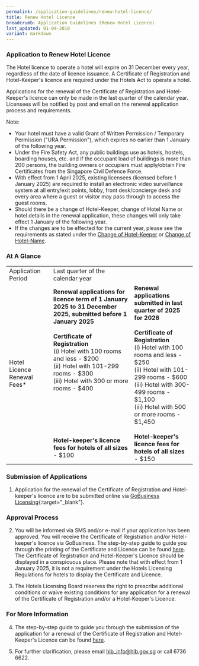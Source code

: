 ```yaml
---
permalink: /application-guidelines/renew-hotel-licence/
title: Renew Hotel Licence
breadcrumb: Application Guidelines (Renew Hotel Licence)
last_updated: 01-04-2018
variant: markdown
---
```

### **Application to Renew Hotel Licence**

The Hotel licence to operate a hotel will expire on 31 December every year, regardless of the date of licence issuance. A Certificate of Registration and Hotel-Keeper's licence are required under the Hotels Act to operate a hotel.

Applications for the renewal of the Certificate of Registration and Hotel-Keeper's licence can only be made in the last quarter of the calendar year. Licensees will be notified by post and email on the renewal application process and requirements.

Note:
* Your hotel must have a valid Grant of Written Permission / Temporary Permission ("URA Permission"), which expires no earlier than 1 January of the following year.
* Under the Fire Safety Act, any public buildings use as hotels, hostels, boarding houses, etc. and if the occupant load of buildings is more than 200 persons, the building owners or occupiers must apply/obtain Fire Certificates from the Singapore Civil Defence Force.
* With effect from 1 April 2025, existing licensees (licensed before 1 January 2025) are required to install an electronic video surveillance system at all entry/exit points, lobby, front desk/concierge desk and every area where a guest or visitor may pass through to access the guest rooms.
* Should there be a change of Hotel-Keeper, change of Hotel Name or hotel details in the renewal application, these changes will only take effect 1 January of the following year.
* If the changes are to be effected for the current year, please see the requirements as stated under the [Change of Hotel-Keeper](https://isomerpages-hlb.netlify.com/application-guidelines/change-of-hotel-keeper/) or [Change of Hotel-Name](https://isomerpages-hlb.netlify.com/application-guidelines/change-of-hotel-name/).

### **At A Glance**

<table class="table-v">
  <tbody><tr>
    <td>Application Period</td>
    <td>Last quarter of the calendar year</td> 
  </tr>
    <tr><td>Hotel Licence Renewal Fees*</td>
    <td><b>Renewal applications for licence term of 1 January 2025 to 31 December 2025, submitted before 1 January 2025</b> <br><br><b>Certificate of Registration</b> <br>(i)    Hotel with 100 rooms and less - $200 <br>(ii)   Hotel with 101-299 rooms - $300 <br> (iii)  Hotel with 300 or more rooms - $400 <br><br><br><br><br><br><br> <b>Hotel-keeper's licence fees for hotels of all sizes</b> - $100<br></td>
			<td><b>Renewal applications submitted in last quarter of 2025 for 2026</b> <br><br><b>Certificate of Registration</b> <br>(i)    Hotel with 100 rooms and less - $250 <br>(ii)   Hotel with 101-299 rooms - $600 <br>(iii)  Hotel with 300-499 rooms - $1,100 <br> (iii)  Hotel with 500 or more rooms - $1,450 <br><br> <b>Hotel-keeper's licence fees for hotels of all sizes</b> - $150<br></td>
</tr></tbody></table>

### **Submission of Applications**

1. Application for the renewal of the Certificate of Registration and Hotel-keeper's licence are to be submitted online via [GoBusiness Licensing](https://www.gobusiness.gov.sg/licences){:target="_blank"}.

### **Approval Process**

2. You will be informed via SMS and/or e-mail if your application has been approved. You will receive the Certificate of Registration and/or Hotel-keeper's licence via GoBusiness. The step-by-step guide to guide you through the printing of the Certificate and Licence can be found [here](/files/resources/guides/guide-printing-certificate-licence.pdf). The Certificate of Registration and Hotel-Keeper's Licence should be displayed in a conspicuous place. Please note that with effect from 1 January 2025, it is not a requirement under the Hotels Licensing Regulations for hotels to display the Certificate and Licence.

3. The Hotels Licensing Board reserves the right to prescribe additional conditions or waive existing conditions for any application for a renewal of the Certificate of Registration and/or a Hotel-Keeper's Licence.

### **For More Information**

4. The step-by-step guide to guide you through the submission of the application for a renewal of the Certificate of Registration and Hotel-Keeper's Licence can be found [here](/files/resources/guides/guide-licence-renewal.pdf).

5. For further clarification, please email hlb_info@hlb.gov.sg or call 6736 6622.